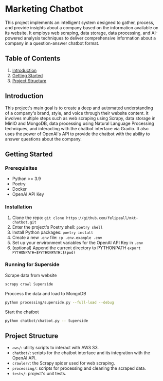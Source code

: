 # Marketing Chatbot

This project implements an intelligent system designed to gather, process, and provide insights about a company based on the information available on its website. It employs web scraping, data storage, data processing, and AI-powered analysis techniques to deliver comprehensive information about a company in a question-answer chatbot format.

## Table of Contents

1. [Introduction](#introduction)
2. [Getting Started](#getting-started)
3. [Project Structure](#project-structure)

## Introduction

This project's main goal is to create a deep and automated understanding of a company's brand, style, and voice through their website content. It involves multiple steps such as web scraping using Scrapy, data storage in MinIO and MongoDB, data processing using Natural Language Processing techniques, and interacting with the chatbot interface via Gradio. It also uses the power of OpenAI's API to provide the chatbot with the ability to answer questions about the company.

## Getting Started

### Prerequisites

- Python >= 3.9
- Poetry
- Docker
- OpenAI API Key

### Installation

1. Clone the repo: `git clone https://github.com/felipeall/mkt-chatbot.git`
2. Enter the project's Poetry shell: `poetry shell`
3. Install Python packages: `poetry install`
4. Create a new `.env` file: `cp .env.example .env`
5. Set up your environment variables for the OpenAI API Key in `.env`
6. (optional) Append the current directory to PYTHONPATH `export PYTHONPATH=$PYTHONPATH:$(pwd)`

### Running for Superside

Scrape data from website
````bash
scrapy crawl Superside
````

Proccess the data and load to MongoDB
````bash
python processing/superside.py --full-load --debug
````

Start the chatbot
````bash
python chatbot/chatbot.py -- Superside
````


## Project Structure

- `aws/`: utility scripts to interact with AWS S3.
- `chatbot/`: scripts for the chatbot interface and its integration with the OpenAI API.
- `crawler/`: the Scrapy spider used for web scraping.
- `processing/`: scripts for processing and cleaning the scraped data.
- `tests/`: project's unit tests.
